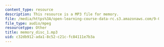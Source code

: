 ```yaml
---
content_type: resource
description: This resource is a MP3 file for memory.
file: /media/https%3A/open-learning-course-data-rc.s3.amazonaws.com/9-00sc-introduction-to-psychology-fall-2011/c32db912ada18c52c21cfc84111e7b3a_memory_disc_1.mp3
file_type: audio/mpeg
resourcetype: Other
title: memory_disc_1.mp3
uid: c32db912-ada1-8c52-c21c-fc84111e7b3a
---
```

